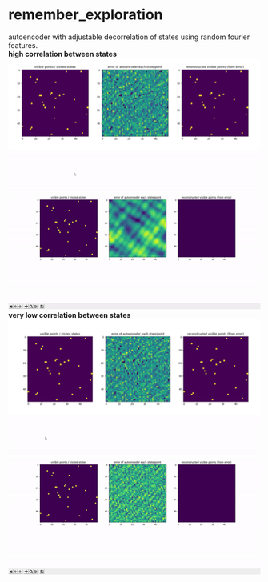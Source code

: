 # remember_exploration
autoencoder with adjustable decorrelation of states using random fourier features.<br>
<b> high correlation between states </b><br>
![](1.PNG)<br>
![](1.gif)<br>
<b> very low correlation between states </b><br>
![](2.PNG)<br>
![](2.gif)<br>
